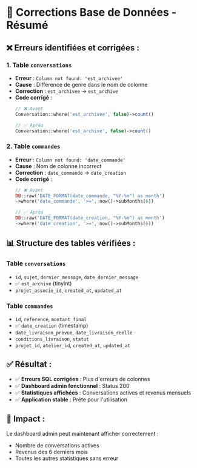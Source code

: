 # 🔧 Corrections Base de Données - Résumé

## ❌ **Erreurs identifiées et corrigées :**

### 1. **Table `conversations`**
- **Erreur** : `Column not found: 'est_archivee'`
- **Cause** : Différence de genre dans le nom de colonne
- **Correction** : `est_archivee` → `est_archive`
- **Code corrigé** :
  ```php
  // ❌ Avant
  Conversation::where('est_archivee', false)->count()
  
  // ✅ Après
  Conversation::where('est_archive', false)->count()
  ```

### 2. **Table `commandes`**
- **Erreur** : `Column not found: 'date_commande'`
- **Cause** : Nom de colonne incorrect
- **Correction** : `date_commande` → `date_creation`
- **Code corrigé** :
  ```php
  // ❌ Avant
  DB::raw('DATE_FORMAT(date_commande, "%Y-%m") as month')
  ->where('date_commande', '>=', now()->subMonths(6))
  
  // ✅ Après
  DB::raw('DATE_FORMAT(date_creation, "%Y-%m") as month')
  ->where('date_creation', '>=', now()->subMonths(6))
  ```

## 📊 **Structure des tables vérifiées :**

### **Table `conversations`**
- `id`, `sujet`, `dernier_message`, `date_dernier_message`
- ✅ `est_archive` (tinyint)
- `projet_associe_id`, `created_at`, `updated_at`

### **Table `commandes`**
- `id`, `reference`, `montant_final`
- ✅ `date_creation` (timestamp)
- `date_livraison_prevue`, `date_livraison_reelle`
- `conditions_livraison`, `statut`
- `projet_id`, `atelier_id`, `created_at`, `updated_at`

## ✅ **Résultat :**
- ✅ **Erreurs SQL corrigées** : Plus d'erreurs de colonnes
- ✅ **Dashboard admin fonctionnel** : Status 200
- ✅ **Statistiques affichées** : Conversations actives et revenus mensuels
- ✅ **Application stable** : Prête pour l'utilisation

## 🎯 **Impact :**
Le dashboard admin peut maintenant afficher correctement :
- Nombre de conversations actives
- Revenus des 6 derniers mois
- Toutes les autres statistiques sans erreur
